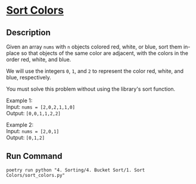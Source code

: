 # [Sort Colors](https://leetcode.com/problems/sort-colors/https://leetcode.com/problems/sort-colors/)

## Description
Given an array `nums` with `n` objects colored red, white, or blue, sort them in-place so that objects of the same color are adjacent, with the colors in the order red, white, and blue.

We will use the integers `0`, `1`, and `2` to represent the color red, white, and blue, respectively.

You must solve this problem without using the library's sort function.

Example 1:\
Input: `nums = [2,0,2,1,1,0]`\
Output: `[0,0,1,1,2,2]`

Example 2:\
Input: `nums = [2,0,1]`\
Output: `[0,1,2]`

## Run Command
`poetry run python "4. Sorting/4. Bucket Sort/1. Sort Colors/sort_colors.py"`